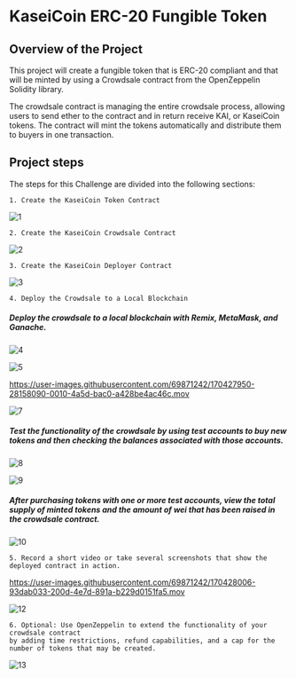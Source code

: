 # KaseiCoin ERC-20 Fungible Token 

## Overview of the Project 

This project will create a fungible token that is ERC-20 compliant and that will be minted by using a Crowdsale contract from the OpenZeppelin Solidity library.

The crowdsale contract is managing the entire crowdsale process, allowing users to send ether to the contract and in return receive KAI, or KaseiCoin tokens. The contract will mint the tokens automatically and distribute them to buyers in one transaction.



## Project steps 

The steps for this Challenge are divided into the following sections:

    1. Create the KaseiCoin Token Contract
    
![1](https://raw.githubusercontent.com/tycastleberry/Challenge21/main/Screenshots/21.1.png)


    2. Create the KaseiCoin Crowdsale Contract
    
![2](https://raw.githubusercontent.com/tycastleberry/Challenge21/main/Screenshots/21.2.png)

    3. Create the KaseiCoin Deployer Contract
    
![3](https://raw.githubusercontent.com/tycastleberry/Challenge21/main/Screenshots/21.3.png)


    4. Deploy the Crowdsale to a Local Blockchain


##### Deploy the crowdsale to a local blockchain with Remix, MetaMask, and Ganache.

![4](https://raw.githubusercontent.com/tycastleberry/Challenge21/main/Screenshots/21.4.png)


![5](https://raw.githubusercontent.com/tycastleberry/Challenge21/main/Screenshots/21.5.png)


https://user-images.githubusercontent.com/69871242/170427950-28158090-0010-4a5d-bac0-a428be4ac46c.mov


![7](https://raw.githubusercontent.com/tycastleberry/Challenge21/main/Screenshots/21.7.png)

##### Test the functionality of the crowdsale by using test accounts to buy new tokens and then checking the balances associated with those accounts.

![8](https://raw.githubusercontent.com/tycastleberry/Challenge21/main/Screenshots/21.8.png)

![9](https://raw.githubusercontent.com/tycastleberry/Challenge21/main/Screenshots/21.9.png)



##### After purchasing tokens with one or more test accounts, view the total supply of minted tokens and the amount of wei that has been raised in the crowdsale contract.

![10](https://raw.githubusercontent.com/tycastleberry/Challenge21/main/Screenshots/21.10.png)


    5. Record a short video or take several screenshots that show the deployed contract in action.


https://user-images.githubusercontent.com/69871242/170428006-93dab033-200d-4e7d-891a-b229d0151fa5.mov


![12](https://raw.githubusercontent.com/tycastleberry/Challenge21/main/Screenshots/21.12.png)

    6. Optional: Use OpenZeppelin to extend the functionality of your crowdsale contract 
    by adding time restrictions, refund capabilities, and a cap for the number of tokens that may be created.
    
 ![13](https://raw.githubusercontent.com/tycastleberry/Challenge21/main/Screenshots/21.13.png)


